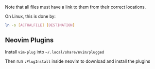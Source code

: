 Note that all files must have a link to them from their correct locations.

On Linux, this is done by:

```bash
ln -s [ACTUALFILE] [DESTINATION]
```

## Neovim Plugins
Install `vim-plug` into `~/.local/share/nvim/plugged`

Then run `:PlugInstall` inside neovim to download and install the plugins
